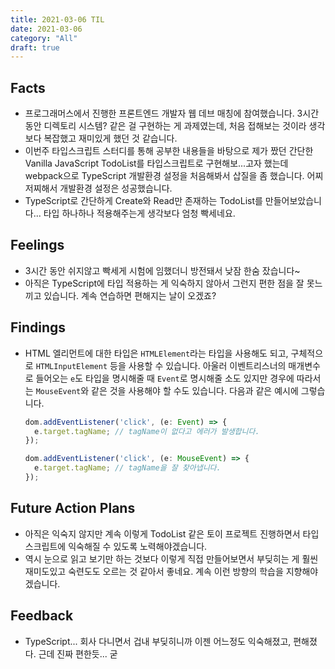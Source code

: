 ```yaml
---
title: 2021-03-06 TIL
date: 2021-03-06
category: "All"
draft: true
---
```


## Facts

- 프로그래머스에서 진행한 프론트엔드 개발자 웹 데브 매칭에 참여했습니다. 3시간 동안 디렉토리 시스템? 같은 걸 구현하는 게 과제였는데, 처음 접해보는 것이라 생각보다 복잡했고 재미있게 했던 것 같습니다.
- 이번주 타입스크립트 스터디를 통해 공부한 내용들을 바탕으로 제가 짰던 간단한 Vanilla JavaScript TodoList를 타입스크립트로 구현해보...고자 했는데 webpack으로 TypeScript 개발환경 설정을 처음해봐서 삽질을 좀 했습니다. 어찌저찌해서 개발환경 설정은 성공했습니다.
- TypeScript로 간단하게 Create와 Read만 존재하는 TodoList를 만들어보았습니다... 타입 하나하나 적용해주는게 생각보다 엄청 빡세네요.

## Feelings

- 3시간 동안 쉬지않고 빡세게 시험에 임했더니 방전돼서 낮잠 한숨 잤습니다~
- 아직은 TypeScript에 타입 적용하는 게 익숙하지 않아서 그런지 편한 점을 잘 못느끼고 있습니다. 계속 연습하면 편해지는 날이 오겠죠?

## Findings

- HTML 엘리먼트에 대한 타입은 `HTMLElement`라는 타입을 사용해도 되고, 구체적으로 `HTMLInputElement` 등을 사용할 수 있습니다. 아울러 이벤트리스너의 매개변수로 들어오는 `e`도 타입을 명시해줄 때 `Event`로 명시해줄 소도 있지만 경우에 따라서는 `MouseEvent`와 같은 것을 사용해야 할 수도 있습니다. 다음과 같은 예시에 그렇습니다.

  ```ts
  dom.addEventListener('click', (e: Event) => {
    e.target.tagName; // tagName이 없다고 에러가 발생합니다.
  });

  dom.addEventListener('click', (e: MouseEvent) => {
    e.target.tagName; // tagName을 잘 찾아냅니다.
  });
  ```

## Future Action Plans

- 아직은 익숙지 않지만 계속 이렇게 TodoList 같은 토이 프로젝트 진행하면서 타입스크립트에 익숙해질 수 있도록 노력해야겠습니다.
- 역시 눈으로 읽고 보기만 하는 것보다 이렇게 직접 만들어보면서 부딪히는 게 훨씬 재미도있고 숙련도도 오르는 것 같아서 좋네요. 계속 이런 방향의 학습을 지향해야겠습니다.

## Feedback

- TypeScript... 회사 다니면서 겁내 부딪히니까 이젠 어느정도 익숙해졌고, 편해졌다. 근데 진짜 편한듯... 굳
